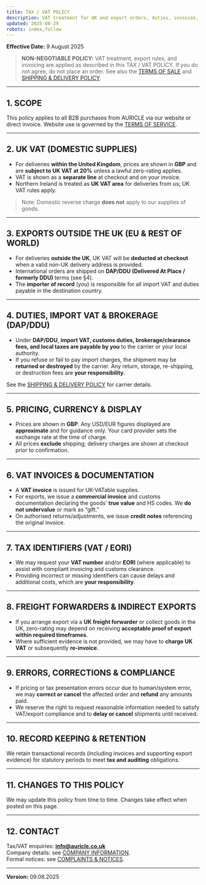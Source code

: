 ```yaml
---
title: TAX / VAT POLICY
description: VAT treatment for UK and export orders, duties, invoices, and documentation.
updated: 2025-08-29
robots: index,follow
---
```


<div className="information-page">

**Effective Date:** 9 August 2025

> **NON-NEGOTIABLE POLICY:** VAT treatment, export rules, and invoicing are applied as described in this TAX / VAT POLICY. If you do not agree, do not place an order. See also the [TERMS OF SALE](/terms-of-sale) and [SHIPPING & DELIVERY POLICY](/shipping-policy).

---

## 1. SCOPE

This policy applies to all B2B purchases from AURICLE via our website or direct invoice. Website use is governed by the [TERMS OF SERVICE](/terms-of-service).

---

## 2. UK VAT (DOMESTIC SUPPLIES)

- For deliveries **within the United Kingdom**, prices are shown in **GBP** and are **subject to UK VAT at 20%** unless a lawful zero-rating applies.  
- VAT is shown as a **separate line** at checkout and on your invoice.  
- Northern Ireland is treated as **UK VAT area** for deliveries from us; UK VAT rules apply.

> Note: Domestic reverse charge **does not** apply to our supplies of goods.

---

## 3. EXPORTS OUTSIDE THE UK (EU & REST OF WORLD)

- For deliveries **outside the UK**, UK VAT will be **deducted at checkout** when a valid non-UK delivery address is provided.  
- International orders are shipped on **DAP/DDU (Delivered At Place / formerly DDU)** terms (see §4).  
- The **importer of record** (you) is responsible for all import VAT and duties payable in the destination country.

---

## 4. DUTIES, IMPORT VAT & BROKERAGE (DAP/DDU)

- Under **DAP/DDU**, **import VAT, customs duties, brokerage/clearance fees, and local taxes are payable by you** to the carrier or your local authority.  
- If you refuse or fail to pay import charges, the shipment may be **returned or destroyed** by the carrier. Any return, storage, re-shipping, or destruction fees are **your responsibility**.

See the [SHIPPING & DELIVERY POLICY](/shipping-policy) for carrier details.

---

## 5. PRICING, CURRENCY & DISPLAY

- Prices are shown in **GBP**. Any USD/EUR figures displayed are **approximate** and for guidance only. Your card provider sets the exchange rate at the time of charge.  
- All prices **exclude** shipping; delivery charges are shown at checkout prior to confirmation.

---

## 6. VAT INVOICES & DOCUMENTATION

- A **VAT invoice** is issued for UK-VATable supplies.  
- For exports, we issue a **commercial invoice** and customs documentation declaring the goods’ **true value** and HS codes. We **do not undervalue** or mark as “gift.”  
- On authorised returns/adjustments, we issue **credit notes** referencing the original invoice.

---

## 7. TAX IDENTIFIERS (VAT / EORI)

- We may request your **VAT number** and/or **EORI** (where applicable) to assist with compliant invoicing and customs clearance.  
- Providing incorrect or missing identifiers can cause delays and additional costs, which are **your responsibility**.

---

## 8. FREIGHT FORWARDERS & INDIRECT EXPORTS

- If you arrange export via a **UK freight forwarder** or collect goods in the UK, zero-rating may depend on receiving **acceptable proof of export within required timeframes**.  
- Where sufficient evidence is not provided, we may have to **charge UK VAT** or subsequently **re-invoice**.

---

## 9. ERRORS, CORRECTIONS & COMPLIANCE

- If pricing or tax presentation errors occur due to human/system error, we may **correct or cancel** the affected order and **refund** any amounts paid.  
- We reserve the right to request reasonable information needed to satisfy VAT/export compliance and to **delay or cancel** shipments until received.

---

## 10. RECORD KEEPING & RETENTION

We retain transactional records (including invoices and supporting export evidence) for statutory periods to meet **tax and auditing** obligations.

---

## 11. CHANGES TO THIS POLICY

We may update this policy from time to time. Changes take effect when posted on this page.

---

## 12. CONTACT

Tax/VAT enquiries: **info@auricle.co.uk**  
Company details: see [COMPANY INFORMATION](/company-information).  
Formal notices: see [COMPLAINTS & NOTICES](/complaints-and-notices).

---

**Version:** 09.08.2025
</div>